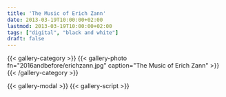 ```yaml
---
title: 'The Music of Erich Zann'
date: 2013-03-19T10:00:00+02:00
lastmod: 2013-03-19T10:00:00+02:00
tags: ["digital", "black and white"]
draft: false
---
```

{{< gallery-category >}}
    {{< gallery-photo fn="2016andbefore/erichzann.jpg" caption="The Music of Erich Zann" >}}
{{< /gallery-category >}}

{{< gallery-modal >}}
{{< gallery-script >}}
<!--more-->
